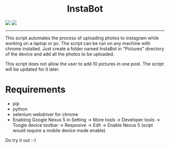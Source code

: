 <h1 align="center"> InstaBot </h1>

<div align="centre">
  
  [![](https://img.shields.io/badge/IDE-Visual_Studio_Code-red?style=for-the-badge&logo=visual-studio-code)](https://code.visualstudio.com/  "Visual Studio Code")
  [![](https://img.shields.io/badge/Made_with-Python-red?style=for-the-badge&logo=Python)](https://selenium.dev/ "Python and Selenium")
  <hr>

</div>

<p>
  This script automates the process of uploading photos to instagram while working on a laptop or pc. The script can be run on any machine with chrome installed. Just create a folder named InstaBot in "Pictures" directory of the device and add all the photos to be uploaded.

<p>
This script does not allow the user to add 10 pictures in one post. The script will be updated for it later.

 <h1>Requirements</h1>
 
* pip
* python
* selenium webdriver for chrome
* Enabling Google Nexus 5 in Setting -> More tools -> Developer tools -> Toogle device toolbar -> Resposive -> Edit -> Enable Nexus 5 (scipt would require a mobile device mode enable)

<p>
<p>
  Do try it out  :-)


